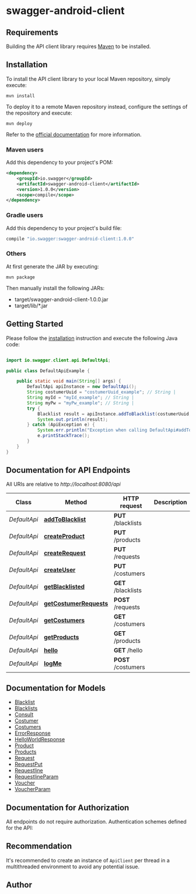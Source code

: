 # swagger-android-client

## Requirements

Building the API client library requires [Maven](https://maven.apache.org/) to be installed.

## Installation

To install the API client library to your local Maven repository, simply execute:

```shell
mvn install
```

To deploy it to a remote Maven repository instead, configure the settings of the repository and execute:

```shell
mvn deploy
```

Refer to the [official documentation](https://maven.apache.org/plugins/maven-deploy-plugin/usage.html) for more information.

### Maven users

Add this dependency to your project's POM:

```xml
<dependency>
    <groupId>io.swagger</groupId>
    <artifactId>swagger-android-client</artifactId>
    <version>1.0.0</version>
    <scope>compile</scope>
</dependency>
```

### Gradle users

Add this dependency to your project's build file:

```groovy
compile "io.swagger:swagger-android-client:1.0.0"
```

### Others

At first generate the JAR by executing:

    mvn package

Then manually install the following JARs:

* target/swagger-android-client-1.0.0.jar
* target/lib/*.jar

## Getting Started

Please follow the [installation](#installation) instruction and execute the following Java code:

```java

import io.swagger.client.api.DefaultApi;

public class DefaultApiExample {

    public static void main(String[] args) {
        DefaultApi apiInstance = new DefaultApi();
        String costumerUuid = "costumerUuid_example"; // String | 
        String myId = "myId_example"; // String | 
        String myPw = "myPw_example"; // String | 
        try {
            Blacklist result = apiInstance.addToBlacklist(costumerUuid, myId, myPw);
            System.out.println(result);
        } catch (ApiException e) {
            System.err.println("Exception when calling DefaultApi#addToBlacklist");
            e.printStackTrace();
        }
    }
}

```

## Documentation for API Endpoints

All URIs are relative to *http://localhost:8080/api*

Class | Method | HTTP request | Description
------------ | ------------- | ------------- | -------------
*DefaultApi* | [**addToBlacklist**](docs/DefaultApi.md#addToBlacklist) | **PUT** /blacklists | 
*DefaultApi* | [**createProduct**](docs/DefaultApi.md#createProduct) | **PUT** /products | 
*DefaultApi* | [**createRequest**](docs/DefaultApi.md#createRequest) | **PUT** /requests | 
*DefaultApi* | [**createUser**](docs/DefaultApi.md#createUser) | **PUT** /costumers | 
*DefaultApi* | [**getBlacklisted**](docs/DefaultApi.md#getBlacklisted) | **GET** /blacklists | 
*DefaultApi* | [**getCostumerRequests**](docs/DefaultApi.md#getCostumerRequests) | **POST** /requests | 
*DefaultApi* | [**getCostumers**](docs/DefaultApi.md#getCostumers) | **GET** /costumers | 
*DefaultApi* | [**getProducts**](docs/DefaultApi.md#getProducts) | **GET** /products | 
*DefaultApi* | [**hello**](docs/DefaultApi.md#hello) | **GET** /hello | 
*DefaultApi* | [**logMe**](docs/DefaultApi.md#logMe) | **POST** /costumers | 


## Documentation for Models

 - [Blacklist](docs/Blacklist.md)
 - [Blacklists](docs/Blacklists.md)
 - [Consult](docs/Consult.md)
 - [Costumer](docs/Costumer.md)
 - [Costumers](docs/Costumers.md)
 - [ErrorResponse](docs/ErrorResponse.md)
 - [HelloWorldResponse](docs/HelloWorldResponse.md)
 - [Product](docs/Product.md)
 - [Products](docs/Products.md)
 - [Request](docs/Request.md)
 - [RequestPut](docs/RequestPut.md)
 - [Requestline](docs/Requestline.md)
 - [RequestlineParam](docs/RequestlineParam.md)
 - [Voucher](docs/Voucher.md)
 - [VoucherParam](docs/VoucherParam.md)


## Documentation for Authorization

All endpoints do not require authorization.
Authentication schemes defined for the API:

## Recommendation

It's recommended to create an instance of `ApiClient` per thread in a multithreaded environment to avoid any potential issue.

## Author



